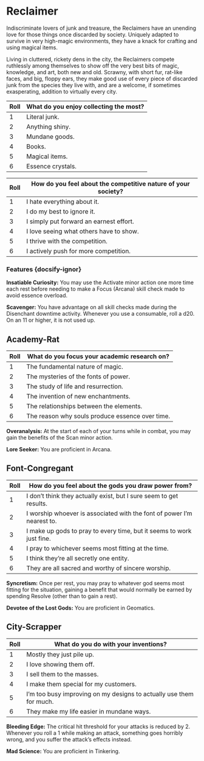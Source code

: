 # Reclaimer
Indiscriminate lovers of junk and treasure, the Reclaimers have an unending love for those things once discarded by society. Uniquely adapted to survive in very high-magic environments, they have a knack for crafting and using magical items.

Living in cluttered, rickety dens in the city, the Reclaimers compete ruthlessly among themselves to show off the very best bits of magic, knowledge, and art, both new and old. 
Scrawny, with short fur, rat-like faces, and big, floppy ears, they make good use of every piece of discarded junk from the species they live with, and are a welcome, if sometimes exasperating, addition to virtually every city.

Roll | What do you enjoy collecting the most?
-- | --
1 | Literal junk.
2 | Anything shiny.
3 | Mundane goods.
4 | Books.
5 | Magical items.
6 | Essence crystals.


Roll | How do you feel about the competitive nature of your society?
-- | --
1 | I hate everything about it.
2 | I do my best to ignore it.
3 | I simply put forward an earnest effort.
4 | I love seeing what others have to show.
5 | I thrive with the competition.
6 | I actively push for more competition.

### Features {docsify-ignor}

**Insatiable Curiosity:** You may use the Activate minor action one more time each rest before needing to make a Focus (Arcana) skill check made to avoid essence overload.

**Scavenger:** You have advantage on all skill checks made during the Disenchant downtime activity. Whenever you use a consumable, roll a d20. On an 11 or higher, it is not used up.

## Academy-Rat

Roll | What do you focus your academic research on?
-- | --
1 | The fundamental nature of magic.
2 | The mysteries of the fonts of power.
3 | The study of life and resurrection.
4 | The invention of new enchantments.
5 | The relationships between the elements.
6 | The reason why souls produce essence over time.

**Overanalysis:** At the start of each of your turns while in combat, you may gain the benefits of the Scan minor action.
	
**Lore Seeker:** You are proficient in Arcana.

## Font-Congregant

Roll | How do you feel about the gods you draw power from?
-- | --
1 | I don’t think they actually exist, but I sure seem to get results.
2 | I worship whoever is associated with the font of power I’m nearest to.
3 | I make up gods to pray to every time, but it seems to work just fine.
4 | I pray to whichever seems most fitting at the time.
5 | I think they’re all secretly one entity.
6 | They are all sacred and worthy of sincere worship.

**Syncretism:** Once per rest, you may pray to whatever god seems most fitting for the situation, gaining a benefit that would normally be earned by spending Resolve (other than to gain a rest).

**Devotee of the Lost Gods:** You are proficient in Geomatics.

## City-Scrapper

Roll | What do you do with your inventions?
-- | --
1 | Mostly they just pile up.
2 | I love showing them off.
3 | I sell them to the masses.
4 | I make them special for my customers.
5 | I’m too busy improving on my designs to actually use them for much.
6 | They make my life easier in mundane ways.

**Bleeding Edge:** The critical hit threshold for your attacks is reduced by 2. Whenever you roll a 1 while making an attack, something goes horribly wrong, and you suffer the attack’s effects instead.

**Mad Science:** You are proficient in Tinkering.
